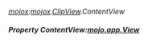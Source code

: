 _[mojox](../../modules/mojox/mojox-module.md):[mojox](../../modules/mojox/mojox-module.md).[ClipView](../../modules/mojox/mojox-clipview.md).ContentView_
##### Property ContentView:[mojo.app.View](../../modules/mojo/mojo-app-view.md)
